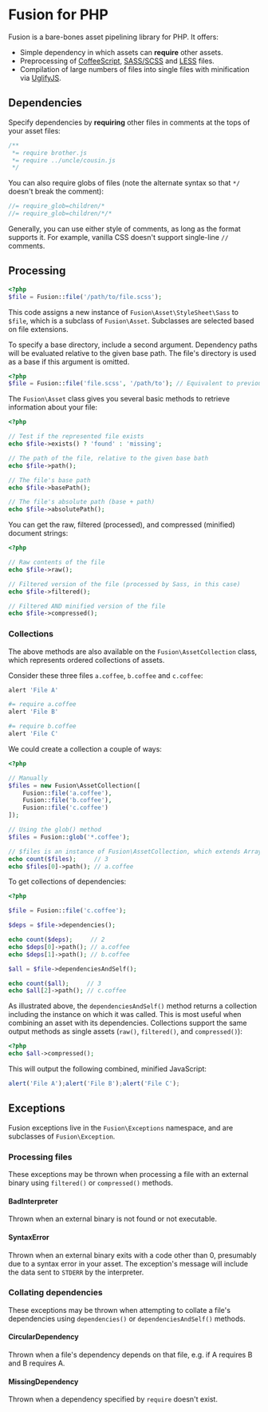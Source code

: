 # Fusion for PHP

Fusion is a bare-bones asset pipelining library for PHP. It offers:

* Simple dependency in which assets can **require** other assets.
* Preprocessing of [CoffeeScript](http://coffeescript.org), [SASS/SCSS](http://sass-lang.com) and [LESS](http://www.lesscss.org) files.
* Compilation of large numbers of files into single files with minification via [UglifyJS](https://github.com/mishoo/UglifyJS2).

## Dependencies

Specify dependencies by **requiring** other files in comments at the tops of your asset files:

```js
/**
 *= require brother.js
 *= require ../uncle/cousin.js
 */
```

You can also require globs of files (note the alternate syntax so that `*/` doesn't break the comment):

```js
//= require_glob=children/*
//= require_glob=children/*/*
```

Generally, you can use either style of comments, as long as the format supports it. For example, vanilla CSS doesn't support single-line `//` comments.

## Processing

```php
<?php
$file = Fusion::file('/path/to/file.scss');
```

This code assigns a new instance of `Fusion\Asset\StyleSheet\Sass` to `$file`, which is a subclass of `Fusion\Asset`. Subclasses are selected based on file extensions.

To specify a base directory, include a second argument. Dependency paths will be evaluated relative to the given base path. The file's directory is used as a base if this argument is omitted.

```php
<?php
$file = Fusion::file('file.scss', '/path/to'); // Equivalent to previous example
```

The `Fusion\Asset` class gives you several basic methods to retrieve information about your file:

```php
<?php

// Test if the represented file exists
echo $file->exists() ? 'found' : 'missing';

// The path of the file, relative to the given base bath
echo $file->path();

// The file's base path
echo $file->basePath();

// The file's absolute path (base + path)
echo $file->absolutePath();
```

You can get the raw, filtered (processed), and compressed (minified) document strings:

```php
<?php

// Raw contents of the file
echo $file->raw();

// Filtered version of the file (processed by Sass, in this case)
echo $file->filtered();

// Filtered AND minified version of the file
echo $file->compressed();
```

### Collections

The above methods are also available on the `Fusion\AssetCollection` class, which represents ordered collections of assets.

Consider these three files `a.coffee`, `b.coffee` and `c.coffee`:

```coffeescript
alert 'File A'
```

```coffeescript
#= require a.coffee
alert 'File B'
```

```coffeescript
#= require b.coffee
alert 'File C'
```

We could create a collection a couple of ways:

```php
<?php

// Manually
$files = new Fusion\AssetCollection([
    Fusion::file('a.coffee'),
    Fusion::file('b.coffee'),
    Fusion::file('c.coffee')
]);

// Using the glob() method
$files = Fusion::glob('*.coffee');

// $files is an instance of Fusion\AssetCollection, which extends ArrayObject
echo count($files);     // 3
echo $files[0]->path(); // a.coffee
```

To get collections of dependencies:
```php
<?php

$file = Fusion::file('c.coffee');

$deps = $file->dependencies();

echo count($deps);     // 2
echo $deps[0]->path(); // a.coffee
echo $deps[1]->path(); // b.coffee

$all = $file->dependenciesAndSelf();

echo count($all);     // 3
echo $all[2]->path(); // c.coffee
```

As illustrated above, the `dependenciesAndSelf()` method returns a collection including the instance on which it was called. This is most useful when combining an asset with its dependencies. Collections support the same output methods as single assets (`raw()`, `filtered()`, and `compressed()`):

```php
<?php
echo $all->compressed();
```

This will output the following combined, minified JavaScript:

```javascript
alert('File A');alert('File B');alert('File C');
```

## Exceptions

Fusion exceptions live in the `Fusion\Exceptions` namespace, and are subclasses of `Fusion\Exception`.

### Processing files

These exceptions may be thrown when processing a file with an external binary using `filtered()` or `compressed()` methods.

#### BadInterpreter

Thrown when an external binary is not found or not executable.

#### SyntaxError

Thrown when an external binary exits with a code other than 0, presumably due to a syntax error in your asset. The exception's message will include the data sent to `STDERR` by the interpreter.

### Collating dependencies

These exceptions may be thrown when attempting to collate a file's dependencies using `dependencies()` or `dependenciesAndSelf()` methods.

#### CircularDependency

Thrown when a file's dependency depends on that file, e.g. if A requires B and B requires A.

#### MissingDependency

Thrown when a dependency specified by `require` doesn't exist.

